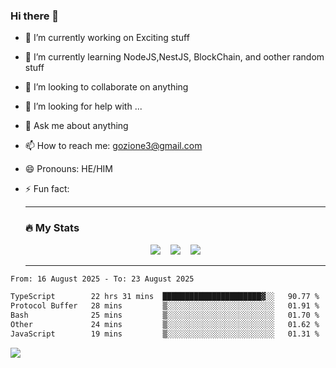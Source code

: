 ### Hi there 👋

<!--
**charlieScript/charlieScript** is a ✨ _special_ ✨ repository because its `README.md` (this file) appears on your GitHub profile.

Here are some ideas to get you started: -->

- 🔭 I’m currently working on Exciting stuff
- 🌱 I’m currently learning NodeJS,NestJS, BlockChain, and oother random stuff
- 👯 I’m looking to collaborate on anything
- 🤔 I’m looking for help with ...
- 💬 Ask me about anything
- 📫 How to reach me: gozione3@gmail.com
- 😄 Pronouns: HE/HIM
- ⚡ Fun fact:


  ---

  ### :fire: My Stats

  <div id="stats" align="center">
  <img src="http://github-readme-streak-stats.herokuapp.com?user=charlieScript&theme=dark&date_format=M%20j%5B%2C%20Y%5D" />&nbsp;&nbsp;&nbsp;
  <img src="https://github-readme-stats.vercel.app/api/top-langs/?username=charlieScript&layout=compact&theme=vision-friendly-dark"/>&nbsp;&nbsp;&nbsp;
  <img src="https://github-readme-stats.vercel.app/api?username=charlieScript&show_icons=true&theme=radical"/>
  </div>

  ---



<!--START_SECTION:waka-->

```txt
From: 16 August 2025 - To: 23 August 2025

TypeScript        22 hrs 31 mins  ██████████████████████▓░░   90.77 %
Protocol Buffer   28 mins         ▒░░░░░░░░░░░░░░░░░░░░░░░░   01.91 %
Bash              25 mins         ▒░░░░░░░░░░░░░░░░░░░░░░░░   01.70 %
Other             24 mins         ▒░░░░░░░░░░░░░░░░░░░░░░░░   01.62 %
JavaScript        19 mins         ▒░░░░░░░░░░░░░░░░░░░░░░░░   01.31 %
```

<!--END_SECTION:waka-->
![](https://komarev.com/ghpvc/?username=charlieScript)
